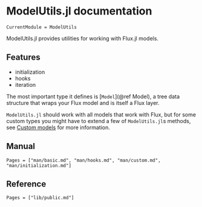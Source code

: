 # ModelUtils.jl documentation
```@meta
CurrentModule = ModelUtils
```
ModelUtils.jl provides utilities for working with Flux.jl models.

## Features

- initialization
- hooks
- iteration 

The most important type it defines is [`Model`](@ref Model), a tree data
structure that wraps your Flux model and is itself a Flux layer.

`ModelUtils.jl` should work with all models that work with Flux,
but for some custom types you might have to extend a few of
`ModelUtils.jl`s methods, see [Custom models](@ref) for more
information.

## Manual

```@contents
Pages = ["man/basic.md", "man/hooks.md", "man/custom.md", "man/initialization.md"]
```

## Reference

```@contents
Pages = ["lib/public.md"]
```